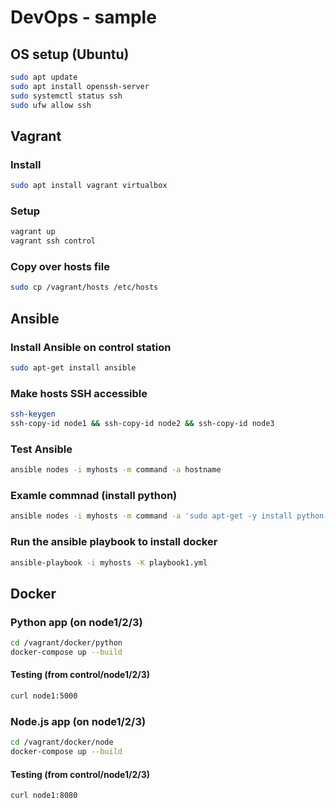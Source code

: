 # DevOps - sample

## OS setup (Ubuntu)

```bash
sudo apt update
sudo apt install openssh-server
sudo systemctl status ssh
sudo ufw allow ssh
```

## Vagrant

### Install

```bash
sudo apt install vagrant virtualbox
```

### Setup

```bash
vagrant up
vagrant ssh control
```

### Copy over hosts file

```bash
sudo cp /vagrant/hosts /etc/hosts
```

## Ansible

### Install Ansible on control station

```bash
sudo apt-get install ansible
```

### Make hosts SSH accessible

```bash
ssh-keygen
ssh-copy-id node1 && ssh-copy-id node2 && ssh-copy-id node3
```

### Test Ansible
```bash
ansible nodes -i myhosts -m command -a hostname
```

### Examle commnad (install python)
```bash
ansible nodes -i myhosts -m command -a 'sudo apt-get -y install python-simplejson'
```

### Run the ansible playbook to install docker
```bash
ansible-playbook -i myhosts -K playbook1.yml
```

## Docker

### Python app (on node1/2/3)
```bash
cd /vagrant/docker/python
docker-compose up --build
```
#### Testing (from control/node1/2/3)

```bash
curl node1:5000
```

### Node.js app (on node1/2/3)
```bash
cd /vagrant/docker/node
docker-compose up --build
```

#### Testing (from control/node1/2/3)

```bash
curl node1:8080
```